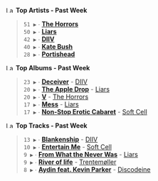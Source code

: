 <!--START_LASTFM_ARTISTS:{"period": "7day", "rows": 5}-->
<a href="https://last.fm" target="_blank"><img src="https://user-images.githubusercontent.com/17434202/215290617-e793598d-d7c9-428f-9975-156db1ba89cc.svg" alt="Last.fm Logo" width="18" height="13"/></a> **Top Artists - Past Week**

> `51 ▶️` ∙ **[The Horrors](https://www.last.fm/music/The+Horrors)**<br/>
> `50 ▶️` ∙ **[Liars](https://www.last.fm/music/Liars)**<br/>
> `42 ▶️` ∙ **[DIIV](https://www.last.fm/music/DIIV)**<br/>
> `40 ▶️` ∙ **[Kate Bush](https://www.last.fm/music/Kate+Bush)**<br/>
> `28 ▶️` ∙ **[Portishead](https://www.last.fm/music/Portishead)**<br/>
<!--END_LASTFM_ARTISTS-->

<!--START_LASTFM_ALBUMS:{"period": "7day", "rows": 5}-->
<a href="https://last.fm" target="_blank"><img src="https://user-images.githubusercontent.com/17434202/215290617-e793598d-d7c9-428f-9975-156db1ba89cc.svg" alt="Last.fm Logo" width="18" height="13"/></a> **Top Albums - Past Week**

> `23 ▶️` ∙ **[Deceiver](https://www.last.fm/music/DIIV/Deceiver)** - [DIIV](https://www.last.fm/music/DIIV)<br/>
> `20 ▶️` ∙ **[The Apple Drop](https://www.last.fm/music/Liars/The+Apple+Drop)** - [Liars](https://www.last.fm/music/Liars)<br/>
> `20 ▶️` ∙ **[V](https://www.last.fm/music/The+Horrors/V)** - [The Horrors](https://www.last.fm/music/The+Horrors)<br/>
> `17 ▶️` ∙ **[Mess](https://www.last.fm/music/Liars/Mess)** - [Liars](https://www.last.fm/music/Liars)<br/>
> `17 ▶️` ∙ **[Non-Stop Erotic Cabaret](https://www.last.fm/music/Soft+Cell/Non-Stop+Erotic+Cabaret)** - [Soft Cell](https://www.last.fm/music/Soft+Cell)<br/>
<!--END_LASTFM_ALBUMS-->

<!--START_LASTFM_TRACKS:{"period": "7day", "rows": 5}-->
<a href="https://last.fm" target="_blank"><img src="https://user-images.githubusercontent.com/17434202/215290617-e793598d-d7c9-428f-9975-156db1ba89cc.svg" alt="Last.fm Logo" width="18" height="13"/></a> **Top Tracks - Past Week**

> `13 ▶️` ∙ **[Blankenship](https://www.last.fm/music/DIIV/_/Blankenship)** - [DIIV](https://www.last.fm/music/DIIV)<br/>
> `10 ▶️` ∙ **[Entertain Me](https://www.last.fm/music/Soft+Cell/_/Entertain+Me)** - [Soft Cell](https://www.last.fm/music/Soft+Cell)<br/>
> `9 ▶️` ∙ **[From What the Never Was](https://www.last.fm/music/Liars/_/From+What+the+Never+Was)** - [Liars](https://www.last.fm/music/Liars)<br/>
> `9 ▶️` ∙ **[River of life](https://www.last.fm/music/Trentem%C3%B8ller/_/River+of+life)** - [Trentemøller](https://www.last.fm/music/Trentem%C3%B8ller)<br/>
> `8 ▶️` ∙ **[Aydin feat. Kevin Parker](https://www.last.fm/music/Discodeine/_/Aydin+feat.+Kevin+Parker)** - [Discodeine](https://www.last.fm/music/Discodeine)<br/>
<!--END_LASTFM_TRACKS-->